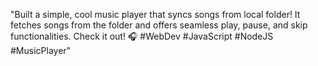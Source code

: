 "Built a simple, cool music player that syncs songs from local folder! It fetches songs from the folder and offers seamless play, pause, and skip functionalities. Check it out! 🎧 #WebDev #JavaScript #NodeJS #MusicPlayer"
